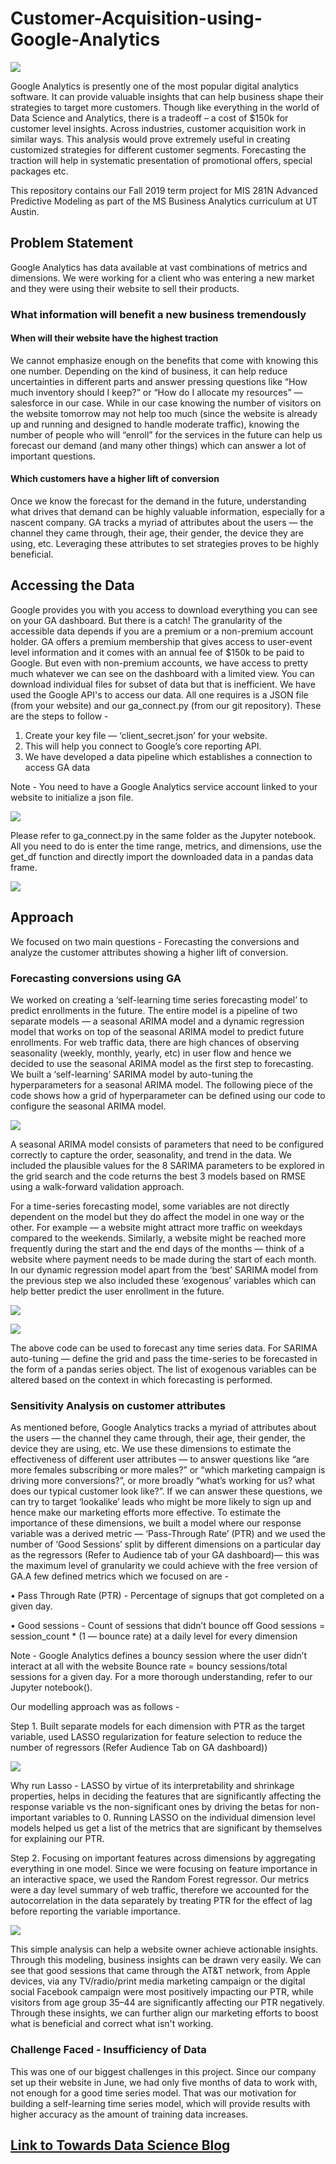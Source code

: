 # Customer-Acquisition-using-Google-Analytics

![](https://r7i3s2u2.rocketcdn.me/wp-content/uploads/2019/08/customer_acquisition_retention.jpg)


Google Analytics is presently one of the most popular digital analytics software. It can provide valuable insights that can help business shape their strategies to target more customers. Though like everything in the world of Data Science and Analytics, there is a tradeoff – a cost of $150k for customer level insights. Across industries, customer acquisition work in similar ways. This analysis would prove extremely useful in creating customized strategies for different customer segments. Forecasting the traction will help in systematic presentation of promotional offers, special packages etc.  

This repository contains our Fall 2019 term project for MIS 281N Advanced Predictive Modeling as part of the MS Business Analytics curriculum at UT Austin.

## Problem Statement

Google Analytics has data available at vast combinations of metrics and dimensions. We were working for a client who was entering a new market and they were using their website to sell their products.

### What information will benefit a new business tremendously 

#### When will their website have the highest traction

We cannot emphasize enough on the benefits that come with knowing this one number. Depending on the kind of business, it can help reduce uncertainties in different parts and answer pressing questions like “How much inventory should I keep?” or “How do I allocate my resources” — salesforce in our case. While in our case knowing the number of visitors on the website tomorrow may not help too much (since the website is already up and running and designed to handle moderate traffic), knowing the number of people who will “enroll” for the services in the future can help us forecast our demand (and many other things) which can answer a lot of important questions.

#### Which customers have a higher lift of conversion

Once we know the forecast for the demand in the future, understanding what drives that demand can be highly valuable information, especially for a nascent company. GA tracks a myriad of attributes about the users — the channel they came through, their age, their gender, the device they are using, etc. Leveraging these attributes to set strategies proves to be highly beneficial. 

## Accessing the Data

Google provides you with you access to download everything you can see on your GA dashboard. But there is a catch! The granularity of the accessible data depends if you are a premium or a non-premium account holder. GA offers a premium membership that gives access to user-event level information and it comes with an annual fee of $150k to be paid to Google. But even with non-premium accounts, we have access to pretty much whatever we can see on the dashboard with a limited view. You can download individual files for subset of data but that is inefficient. We have used the Google API's to access our data. 
All one requires is a JSON file (from your website) and our ga_connect.py (from our git repository). These are the steps to follow -

1. Create your key file — ‘client_secret.json’ for your website. 
2. This will help you connect to Google’s core reporting API. 
3. We have developed a data pipeline which establishes a connection to access GA data 

Note - You need to have a Google Analytics service account linked to your website to initialize a json file. 

![](https://miro.medium.com/max/1400/1*AkskYqw7rHz2x0em2sapUQ.png)

Please refer to ga_connect.py in the same folder as the Jupyter notebook. All you need to do is enter the time range, metrics, and dimensions, use the get_df function and directly import the downloaded data in a pandas data frame.

![](https://miro.medium.com/max/1400/1*4bXDuUEiPPj0k2sGRtcwPA.png)

## Approach

We focused on two main questions - Forecasting the conversions and analyze the customer attributes showing a higher lift of conversion. 

### Forecasting conversions using GA

We worked on creating a ‘self-learning time series forecasting model’ to predict enrollments in the future. The entire model is a pipeline of two separate models — a seasonal ARIMA model and a dynamic regression model that works on top of the seasonal ARIMA model to predict future enrollments. For web traffic data, there are high chances of observing seasonality (weekly, monthly, yearly, etc) in user flow and hence we decided to use the seasonal ARIMA model as the first step to forecasting. We built a ‘self-learning’ SARIMA model by auto-tuning the hyperparameters for a seasonal ARIMA model. The following piece of the code shows how a grid of hyperparameter can be defined using our code to configure the seasonal ARIMA model.

![](https://miro.medium.com/max/1400/1*vtzGDurYw71-p1V8EPRnEw.png)

A seasonal ARIMA model consists of parameters that need to be configured correctly to capture the order, seasonality, and trend in the data. We included the plausible values for the 8 SARIMA parameters to be explored in the grid search and the code returns the best 3 models based on RMSE using a walk-forward validation approach.

For a time-series forecasting model, some variables are not directly dependent on the model but they do affect the model in one way or the other. For example — a website might attract more traffic on weekdays compared to the weekends. Similarly, a website might be reached more frequently during the start and the end days of the months — think of a website where payment needs to be made during the start of each month. In our dynamic regression model apart from the ‘best’ SARIMA model from the previous step we also included these ‘exogenous’ variables which can help better predict the user enrollment in the future.

![](https://miro.medium.com/max/1400/1*bjzAWfB3HvaHntuVQc9eDw.png)

![](https://miro.medium.com/max/1400/1*QzlDb1PZnC4CxaPqydz3IA.png)

The above code can be used to forecast any time series data. For SARIMA auto-tuning — define the grid and pass the time-series to be forecasted in the form of a pandas series object. The list of exogenous variables can be altered based on the context in which forecasting is performed.

### Sensitivity Analysis on customer attributes

As mentioned before, Google Analytics tracks a myriad of attributes about the users — the channel they came through, their age, their gender, the device they are using, etc. We use these dimensions to estimate the effectiveness of different user attributes — to answer questions like “are more females subscribing or more males?” or “which marketing campaign is driving more conversions?”, or more broadly “what’s working for us? what does our typical customer look like?”.
If we can answer these questions, we can try to target ‘lookalike’ leads who might be more likely to sign up and hence make our marketing efforts more effective. To estimate the importance of these dimensions, we built a model where our response variable was a derived metric — ‘Pass-Through Rate’ (PTR) and we used the number of ‘Good Sessions’ split by different dimensions on a particular day as the regressors (Refer to Audience tab of your GA dashboard)— this was the maximum level of granularity we could achieve with the free version of GA.A few defined metrics which we focused on are -

•	Pass Through Rate (PTR) - Percentage of signups that got completed on a given day.

•	Good sessions - Count of sessions that didn’t bounce off 
  Good sessions = session_count * (1 — bounce rate) at a daily level for every dimension

Note - Google Analytics defines a bouncy session where the user didn’t interact at all with the website
Bounce rate = bouncy sessions/total sessions for a given day. For a more thorough understanding, refer to our Jupyter notebook().

Our modelling approach was as follows -

Step 1. Built separate models for each dimension with PTR as the target variable, used LASSO regularization for feature selection to reduce the number of regressors (Refer Audience Tab on GA dashboard))

![](https://miro.medium.com/max/1400/1*BWnw-WMO3b11hMOd6kVoEw.png)

Why run Lasso - LASSO by virtue of its interpretability and shrinkage properties, helps in deciding the features that are significantly affecting the response variable vs the non-significant ones by driving the betas for non-important variables to 0. 
Running LASSO on the individual dimension level models helped us get a list of the metrics that are significant by themselves for explaining our PTR.

Step 2. Focusing on important features across dimensions by aggregating everything in one model. Since we were focusing on feature importance in an interactive space, we used the Random Forest regressor. Our metrics were a day level summary of web traffic, therefore we accounted for the autocorrelation in the data separately by treating PTR for the effect of lag before reporting the variable importance.

![](https://miro.medium.com/max/1400/1*iJeivcKfFitsAiYV0mURjw.png)

This simple analysis can help a website owner achieve actionable insights. Through this modeling, business insights can be drawn very easily. We can see that good sessions that came through the AT&T network, from Apple devices, via any TV/radio/print media marketing campaign or the digital social Facebook campaign were most positively impacting our PTR, while visitors from age group 35–44 are significantly affecting our PTR negatively. Through these insights, we can further align our marketing efforts to boost what is beneficial and correct what isn't working. 

### Challenge Faced - Insufficiency of Data

This was one of our biggest challenges in this project. Since our company set up their website in June, we had only five months of data to work with, not enough for a good time series model. That was our motivation for building a self-learning time series model, which will provide results with higher accuracy as the amount of training data increases. 

## [Link to Towards Data Science Blog](https://medium.com/analytics-vidhya/google-analytics-simplified-28c549babee6)

